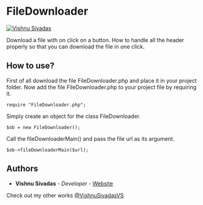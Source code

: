 # FileDownloader
[![Vishnu Sivadas](https://www.vishnusivadas.com/github/opensource.svg?style=flat)](https://github.com/VishnuSivadasVS)

Download a file with on click on a button. How to handle all the header properly so that you can download the file in one click.
## How to use?
First of all download the file FileDownloader.php and place it in your project folder. Now add the file FileDownloader.php to your project file by requiring it.
```
require "FileDownloader.php";
```
Simply create an object for the class FileDownloader.
```
$ob = new FileDownloader();
```
Call the fileDownloaderMain() and pass the file url as its argument. 
```
$ob->fileDownloaderMain($url);
```
## Authors

* **Vishnu Sivadas** - *Developer* - [Website](https://www.vishnusivadas.com/)

Check out my other works [@VishnuSivadasVS](https://github.com/VishnuSivadasVS)
